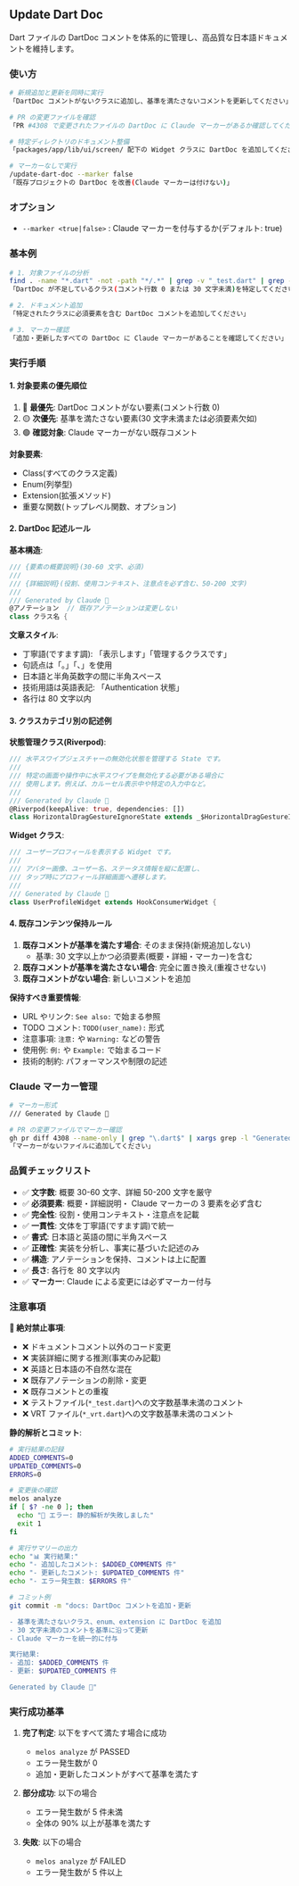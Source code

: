 ## Update Dart Doc

Dart ファイルの DartDoc コメントを体系的に管理し、高品質な日本語ドキュメントを維持します。

### 使い方

```bash
# 新規追加と更新を同時に実行
「DartDoc コメントがないクラスに追加し、基準を満たさないコメントを更新してください」

# PR の変更ファイルを確認
「PR #4308 で変更されたファイルの DartDoc に Claude マーカーがあるか確認してください」

# 特定ディレクトリのドキュメント整備
「packages/app/lib/ui/screen/ 配下の Widget クラスに DartDoc を追加してください」

# マーカーなしで実行
/update-dart-doc --marker false
「既存プロジェクトの DartDoc を改善(Claude マーカーは付けない)」
```

### オプション

- `--marker <true|false>` : Claude マーカーを付与するか(デフォルト: true)

### 基本例

```bash
# 1. 対象ファイルの分析
find . -name "*.dart" -not -path "*/.*" | grep -v "_test.dart" | grep -v "_vrt.dart"
「DartDoc が不足しているクラス(コメント行数 0 または 30 文字未満)を特定してください」

# 2. ドキュメント追加
「特定されたクラスに必須要素を含む DartDoc コメントを追加してください」

# 3. マーカー確認
「追加・更新したすべての DartDoc に Claude マーカーがあることを確認してください」
```

### 実行手順

#### 1. 対象要素の優先順位

1. 🔴 **最優先**: DartDoc コメントがない要素(コメント行数 0)
2. 🟡 **次優先**: 基準を満たさない要素(30 文字未満または必須要素欠如)
3. 🟢 **確認対象**: Claude マーカーがない既存コメント

**対象要素**:

- Class(すべてのクラス定義)
- Enum(列挙型)
- Extension(拡張メソッド)
- 重要な関数(トップレベル関数、オプション)

#### 2. DartDoc 記述ルール

**基本構造**:

```dart
/// {要素の概要説明}(30-60 文字、必須)
///
/// {詳細説明}(役割、使用コンテキスト、注意点を必ず含む、50-200 文字)
///
/// Generated by Claude 🤖
@アノテーション  // 既存アノテーションは変更しない
class クラス名 {
```

**文章スタイル**:

- 丁寧語(ですます調): 「表示します」「管理するクラスです」
- 句読点は「。」「、」を使用
- 日本語と半角英数字の間に半角スペース
- 技術用語は英語表記: 「Authentication 状態」
- 各行は 80 文字以内

#### 3. クラスカテゴリ別の記述例

**状態管理クラス(Riverpod)**:

```dart
/// 水平スワイプジェスチャーの無効化状態を管理する State です。
///
/// 特定の画面や操作中に水平スワイプを無効化する必要がある場合に
/// 使用します。例えば、カルーセル表示中や特定の入力中など。
///
/// Generated by Claude 🤖
@Riverpod(keepAlive: true, dependencies: [])
class HorizontalDragGestureIgnoreState extends _$HorizontalDragGestureIgnoreState {
```

**Widget クラス**:

```dart
/// ユーザープロフィールを表示する Widget です。
///
/// アバター画像、ユーザー名、ステータス情報を縦に配置し、
/// タップ時にプロフィール詳細画面へ遷移します。
///
/// Generated by Claude 🤖
class UserProfileWidget extends HookConsumerWidget {
```

#### 4. 既存コンテンツ保持ルール

1. **既存コメントが基準を満たす場合**: そのまま保持(新規追加しない)
   - 基準: 30 文字以上かつ必須要素(概要・詳細・マーカー)を含む
2. **既存コメントが基準を満たさない場合**: 完全に置き換え(重複させない)
3. **既存コメントがない場合**: 新しいコメントを追加

**保持すべき重要情報**:

- URL やリンク: `See also:` で始まる参照
- TODO コメント: `TODO(user_name):` 形式
- 注意事項: `注意:` や `Warning:` などの警告
- 使用例: `例:` や `Example:` で始まるコード
- 技術的制約: パフォーマンスや制限の記述

### Claude マーカー管理

```bash
# マーカー形式
/// Generated by Claude 🤖

# PR の変更ファイルでマーカー確認
gh pr diff 4308 --name-only | grep "\.dart$" | xargs grep -l "Generated by Claude"
「マーカーがないファイルに追加してください」
```

### 品質チェックリスト

- ✅ **文字数**: 概要 30-60 文字、詳細 50-200 文字を厳守
- ✅ **必須要素**: 概要・詳細説明・ Claude マーカーの 3 要素を必ず含む
- ✅ **完全性**: 役割・使用コンテキスト・注意点を記載
- ✅ **一貫性**: 文体を丁寧語(ですます調)で統一
- ✅ **書式**: 日本語と英語の間に半角スペース
- ✅ **正確性**: 実装を分析し、事実に基づいた記述のみ
- ✅ **構造**: アノテーションを保持、コメントは上に配置
- ✅ **長さ**: 各行を 80 文字以内
- ✅ **マーカー**: Claude による変更には必ずマーカー付与

### 注意事項

**🔴 絶対禁止事項**:

- ❌ ドキュメントコメント以外のコード変更
- ❌ 実装詳細に関する推測(事実のみ記載)
- ❌ 英語と日本語の不自然な混在
- ❌ 既存アノテーションの削除・変更
- ❌ 既存コメントとの重複
- ❌ テストファイル(`*_test.dart`)への文字数基準未満のコメント
- ❌ VRT ファイル(`*_vrt.dart`)への文字数基準未満のコメント

**静的解析とコミット**:

```bash
# 実行結果の記録
ADDED_COMMENTS=0
UPDATED_COMMENTS=0
ERRORS=0

# 変更後の確認
melos analyze
if [ $? -ne 0 ]; then
  echo "🔴 エラー: 静的解析が失敗しました"
  exit 1
fi

# 実行サマリーの出力
echo "📊 実行結果:"
echo "- 追加したコメント: $ADDED_COMMENTS 件"
echo "- 更新したコメント: $UPDATED_COMMENTS 件"
echo "- エラー発生数: $ERRORS 件"

# コミット例
git commit -m "docs: DartDoc コメントを追加・更新

- 基準を満たさないクラス、enum、extension に DartDoc を追加
- 30 文字未満のコメントを基準に沿って更新
- Claude マーカーを統一的に付与

実行結果:
- 追加: $ADDED_COMMENTS 件
- 更新: $UPDATED_COMMENTS 件

Generated by Claude 🤖"
```

### 実行成功基準

1. **完了判定**: 以下をすべて満たす場合に成功
   - `melos analyze` が PASSED
   - エラー発生数が 0
   - 追加・更新したコメントがすべて基準を満たす

2. **部分成功**: 以下の場合
   - エラー発生数が 5 件未満
   - 全体の 90% 以上が基準を満たす

3. **失敗**: 以下の場合
   - `melos analyze` が FAILED
   - エラー発生数が 5 件以上
